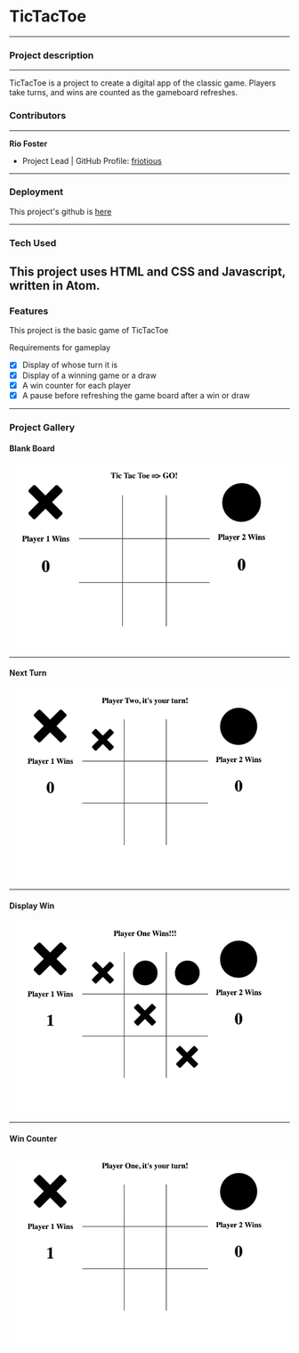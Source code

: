 # TicTacToe
--------------

### Project description
-------------
TicTacToe is a project to create a digital app of the classic game.  Players take turns, and wins are counted as the gameboard refreshes.


### Contributors
---------------
**Rio Foster**
- Project Lead | GitHub Profile: [friotious](https://github.com/friotious)
-----
### Deployment

This project's github is [here](https://friotious.github.io/tictactoe/)

---

### Tech Used

This project uses HTML and CSS and Javascript, written in Atom.
---
### Features

This project is the basic game of TicTacToe

Requirements for gameplay

- [x] Display of whose turn it is
- [x] Display of a winning game or a draw
- [x] A win counter for each player
- [x] A pause before refreshing the game board after a win or draw

---

### Project Gallery

#### Blank Board
<img src='./assets/Screen Shot 1.png' width=600>

---
#### Next Turn
<img src='./assets/Screen Shot 2.png' width=600>

---
#### Display Win
<img src='./assets/Screen Shot 3.png' width=600>

---
#### Win Counter
<img src='./assets/Screen Shot 4.png' width=600>

